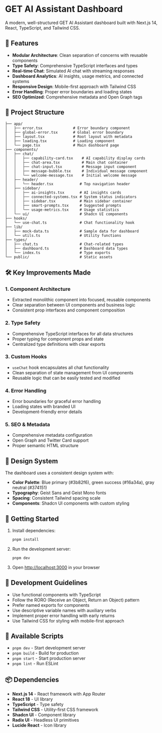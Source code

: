 # GET AI Assistant Dashboard

A modern, well-structured GET AI Assistant dashboard built with Next.js 14, React, TypeScript, and Tailwind CSS.

## 🚀 Features

- **Modular Architecture**: Clean separation of concerns with reusable components
- **Type Safety**: Comprehensive TypeScript interfaces and types
- **Real-time Chat**: Simulated AI chat with streaming responses
- **Dashboard Analytics**: AI insights, usage metrics, and connected systems
- **Responsive Design**: Mobile-first approach with Tailwind CSS
- **Error Handling**: Proper error boundaries and loading states
- **SEO Optimized**: Comprehensive metadata and Open Graph tags

## 📁 Project Structure

```
├── app/
│   ├── error.tsx              # Error boundary component
│   ├── global-error.tsx       # Global error boundary
│   ├── layout.tsx             # Root layout with metadata
│   ├── loading.tsx            # Loading component
│   └── page.tsx               # Main dashboard page
├── components/
│   ├── chat/
│   │   ├── capability-card.tsx    # AI capability display cards
│   │   ├── chat-area.tsx          # Main chat container
│   │   ├── chat-input.tsx         # Message input component
│   │   ├── message-bubble.tsx     # Individual message component
│   │   └── welcome-message.tsx    # Initial welcome message
│   ├── header/
│   │   └── header.tsx            # Top navigation header
│   ├── sidebar/
│   │   ├── ai-insights.tsx       # AI insights cards
│   │   ├── connected-systems.tsx # System status indicators
│   │   ├── sidebar.tsx           # Main sidebar container
│   │   ├── smart-prompts.tsx     # Suggested prompts
│   │   └── usage-metrics.tsx     # Usage statistics
│   └── ui/                       # Shadcn UI components
├── hooks/
│   └── use-chat.ts               # Chat functionality hook
├── lib/
│   ├── mock-data.ts              # Sample data for dashboard
│   └── utils.ts                  # Utility functions
├── types/
│   ├── chat.ts                   # Chat-related types
│   ├── dashboard.ts              # Dashboard data types
│   └── index.ts                  # Type exports
└── public/                       # Static assets
```

## 🛠️ Key Improvements Made

### 1. **Component Architecture**

- Extracted monolithic component into focused, reusable components
- Clear separation between UI components and business logic
- Consistent prop interfaces and component composition

### 2. **Type Safety**

- Comprehensive TypeScript interfaces for all data structures
- Proper typing for component props and state
- Centralized type definitions with clear exports

### 3. **Custom Hooks**

- `useChat` hook encapsulates all chat functionality
- Clean separation of state management from UI components
- Reusable logic that can be easily tested and modified

### 4. **Error Handling**

- Error boundaries for graceful error handling
- Loading states with branded UI
- Development-friendly error details

### 5. **SEO & Metadata**

- Comprehensive metadata configuration
- Open Graph and Twitter Card support
- Proper semantic HTML structure

## 🎨 Design System

The dashboard uses a consistent design system with:

- **Color Palette**: Blue primary (#3b82f6), green success (#16a34a), gray neutral (#374151)
- **Typography**: Geist Sans and Geist Mono fonts
- **Spacing**: Consistent Tailwind spacing scale
- **Components**: Shadcn UI components with custom styling

## 🚀 Getting Started

1. Install dependencies:

   ```bash
   pnpm install
   ```

2. Run the development server:

   ```bash
   pnpm dev
   ```

3. Open [http://localhost:3000](http://localhost:3000) in your browser

## 📝 Development Guidelines

- Use functional components with TypeScript
- Follow the RORO (Receive an Object, Return an Object) pattern
- Prefer named exports for components
- Use descriptive variable names with auxiliary verbs
- Implement proper error handling with early returns
- Use Tailwind CSS for styling with mobile-first approach

## 🔧 Available Scripts

- `pnpm dev` - Start development server
- `pnpm build` - Build for production
- `pnpm start` - Start production server
- `pnpm lint` - Run ESLint

## 📦 Dependencies

- **Next.js 14** - React framework with App Router
- **React 18** - UI library
- **TypeScript** - Type safety
- **Tailwind CSS** - Utility-first CSS framework
- **Shadcn UI** - Component library
- **Radix UI** - Headless UI primitives
- **Lucide React** - Icon library
